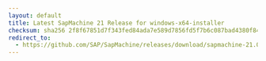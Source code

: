 ```yaml
---
layout: default
title: Latest SapMachine 21 Release for windows-x64-installer
checksum: sha256 2f8f67851d7f343fed84ada7e589d7856fd5f7b6c087bad4380f84141998256f
redirect_to:
  - https://github.com/SAP/SapMachine/releases/download/sapmachine-21.0.3/sapmachine-jre-21.0.3_windows-x64_bin.msi
---
```

